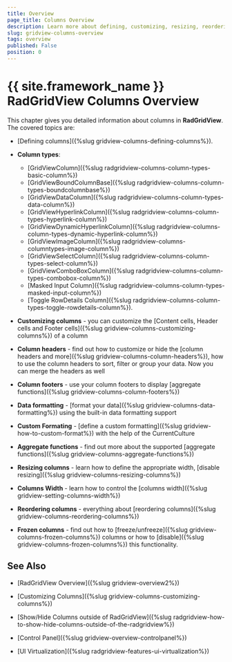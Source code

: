 ```yaml
---
title: Overview
page_title: Columns Overview
description: Learn more about defining, customizing, resizing, reordering, freezing and unfreezing columns in RadGridView - Telerik's {{ site.framework_name }} DataGrid.
slug: gridview-columns-overview
tags: overview
published: False
position: 0
---
```


# {{ site.framework_name }} RadGridView Columns Overview

This chapter gives you detailed information about columns in __RadGridView__. The covered topics are:

* [Defining columns]({%slug gridview-columns-defining-columns%}).
            
* __Column types__:
	*  [GridViewColumn]({%slug radgridview-columns-column-types-basic-column%}) 
	*  [GridViewBoundColumnBase]({%slug radgridview-columns-column-types-boundcolumnbase%})
	*  [GridViewDataColumn]({%slug radgridview-columns-column-types-data-column%})
	*  [GridViewHyperlinkColumn]({%slug radgridview-columns-column-types-hyperlink-column%}) 
	*  [GridViewDynamicHyperlinkColumn]({%slug radgridview-columns-column-types-dynamic-hyperlink-column%})
	*  [GridViewImageColumn]({%slug radgridview-columns-columntypes-image-column%})
	*  [GridViewSelectColumn]({%slug radgridview-columns-column-types-select-column%})
	*  [GridViewComboBoxColumn]({%slug radgridview-columns-column-types-combobox-column%})
	*  [Masked Input Column]({%slug radgridview-columns-column-types-masked-input-column%})
	*  [Toggle RowDetails Column]({%slug radgridview-columns-column-types-toggle-rowdetails-column%}).
            
* __Customizing columns__ - you can customize the [Content cells, Header cells and Footer cells]({%slug gridview-columns-customizing-columns%}) of a column
            
* __Column headers__ - find out how to customize or hide the [column headers and more]({%slug gridview-columns-column-headers%}), how to use the column headers to sort, filter or group your data. Now you can merge the headers as well
            
* __Column footers__ - use your column footers to display [aggregate functions]({%slug gridview-columns-column-footers%})
            
* __Data formatting__ - [format your data]({%slug gridview-columns-data-formatting%}) using the built-in data formatting support

* __Custom Formating__ - [define a custom formatting]({%slug gridview-how-to-custom-format%}) with the help of the CurrentCulture           

* __Aggregate functions__ - find out more about the supported [aggregate functions]({%slug gridview-columns-aggregate-functions%})
            
* __Resizing columns__ - learn how to define the appropriate width, [disable resizing]({%slug gridview-columns-resizing-columns%})

* __Columns Width__ - learn how to control the [columns width]({%slug gridview-setting-columns-width%})
            
* __Reordering columns__ - everything about [reordering columns]({%slug gridview-columns-reordering-columns%})
            
* __Frozen columns__ - find out how to [freeze/unfreeze]({%slug gridview-columns-frozen-columns%}) columns or how to [disable]({%slug gridview-columns-frozen-columns%}) this functionality.

## See Also

 * [RadGridView Overview]({%slug gridview-overview2%})

 * [Customizing Columns]({%slug gridview-columns-customizing-columns%})

 * [Show/Hide Columns outside of RadGridView]({%slug radgridview-how-to-show-hide-columns-outside-of-the-radgridview%})

 * [Control Panel]({%slug gridview-overview-controlpanel%})

 * [UI Virtualization]({%slug radgridview-features-ui-virtualization%})
